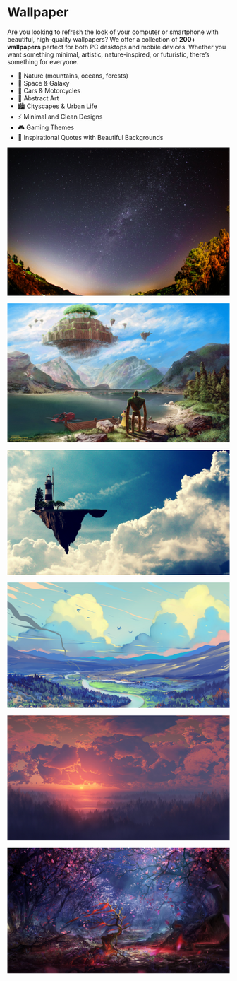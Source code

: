# Wallpaper
Are you looking to refresh the look of your computer or smartphone with beautiful, high-quality wallpapers? We offer a collection of **200+ wallpapers** perfect for both PC desktops and mobile devices. Whether you want something minimal, artistic, nature-inspired, or futuristic, there’s something for everyone.

- 🌄 Nature (mountains, oceans, forests)
- 🌌 Space & Galaxy
- 🚗 Cars & Motorcycles
- 🎨 Abstract Art
- 🏙️ Cityscapes & Urban Life
- ⚡ Minimal and Clean Designs
- 🎮 Gaming Themes
- 🌸 Inspirational Quotes with Beautiful Backgrounds

![The San Juan Mountains are beautiful!](https://github.com/matinabbassi786-ux/Wallpaper/blob/main/wallpaper/wallpaper%20(152).jpg "San Juan Mountains")

![The San Juan Mountains are beautiful!]( https://github.com/matinabbassi786-ux/Wallpaper/blob/main/wallpaper/wallpaper%20(201).jpg "San Juan Mountains")

![The San Juan Mountains are beautiful!]( https://github.com/matinabbassi786-ux/Wallpaper/blob/main/wallpaper/wallpaper%20(26).jpg "San Juan Mountains")

![The San Juan Mountains are beautiful!](https://github.com/matinabbassi786-ux/Wallpaper/blob/main/wallpaper/wallpaper%20(88).jpg "San Juan Mountains")

![The San Juan Mountains are beautiful!](https://github.com/matinabbassi786-ux/Wallpaper/blob/main/wallpaper/wallpaper%20(92).jpg "San Juan Mountains")

![The San Juan Mountains are beautiful!](https://github.com/matinabbassi786-ux/Wallpaper/blob/main/wallpaper/wallpaper%20(90).jpg "San Juan Mountains")
